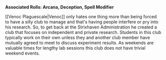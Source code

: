 **Associated Rolls: Arcana, Deception, Spell Modifier**

[[Venoc Plaguescale|Venoc]] only hates one thing more than being forced to have a silly club to manage and that's having people interfere or pry into his research. So, to get back at the Strixhaven Administration he created a club that focuses on independent and private research. Students in this club typically work on their own unless they and another club member have mutually agreed to meet to discuss experiment results. As weekends are valuable times for lengthy lab sessions this club does not have trivial weekend events.
